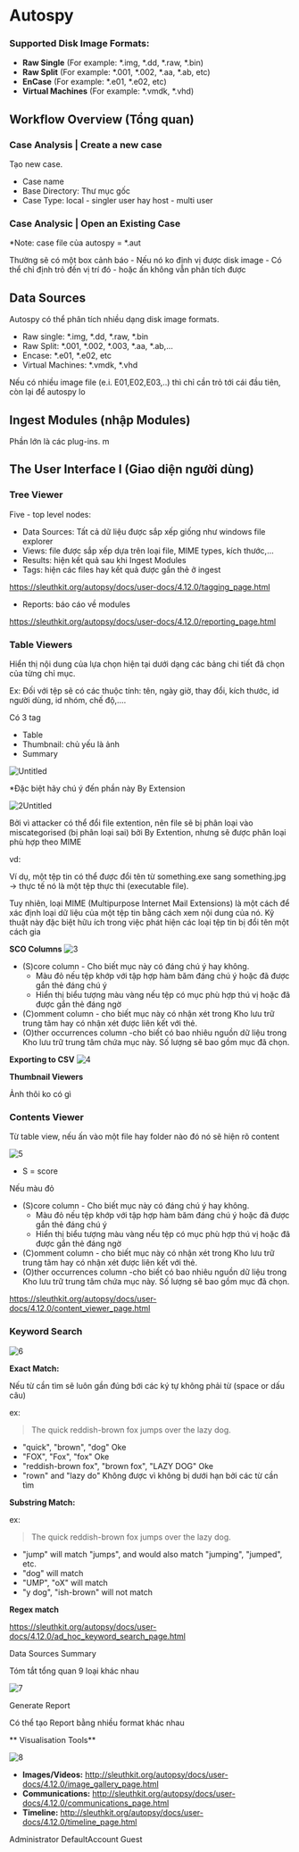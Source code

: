 # Autospy

### Supported Disk Image Formats:

- **Raw Single** (For example: *.img, *.dd, *.raw, *.bin)
- **Raw Split** (For example: *.001, *.002, *.aa, *.ab, etc)
- **EnCase** (For example: *.e01, *.e02, etc)
- **Virtual Machines** (For example: *.vmdk, *.vhd)

## **Workflow Overview (Tổng quan)**

### Case Analysis | Create a new case

Tạo new case. 

- Case name
- Base Directory: Thư mục gốc
- Case Type: local - singler user hay host - multi user

### Case Analysic | Open an Existing Case

*Note: case file của autospy = *.aut

Thường sẽ có một box cảnh báo - Nếu nó ko định vị được disk image - Có thể chỉ định trỏ đến vị trí đó - hoặc ấn không vẫn phân tích được

## Data Sources

Autospy có thể phân tích nhiều dạng disk image formats. 

- Raw single: *.img, *.dd, *.raw, *.bin
- Raw Split: *.001, *.002, *.003, *.aa, *.ab,…
- Encase: *.e01, *.e02, etc
- Virtual Machines: *.vmdk, *.vhd

Nếu có nhiều image file (e.i. E01,E02,E03,..) thì chỉ cần trỏ tới cái đầu tiên, còn lại để autospy lo 

## Ingest Modules (nhập Modules)

Phần lớn là các plug-ins. m

## **The User Interface I (Giao diện người dùng)**

### Tree Viewer

Five - top level nodes:

- Data Sources: Tất cả dữ liệu được sắp xếp giống như windows file explorer
- Views: file được sắp xếp dựa trên loại file, MIME types, kích thước,…
- Results: hiện kết quả sau khi Ingest Modules
- Tags: hiện các files hay kết quả được gắn thẻ ở ingest

https://sleuthkit.org/autopsy/docs/user-docs/4.12.0/tagging_page.html

- Reports: báo cáo về modules

https://sleuthkit.org/autopsy/docs/user-docs/4.12.0/reporting_page.html

### **Table Viewers**

Hiển thị nội dung của lựa chọn hiện tại dưới dạng các bảng chi tiết đã  chọn của từng chỉ mục. 

Ex: Đối với tệp sẽ có các thuộc tính: tên, ngày giờ, thay đổi, kích thước, id người dùng, id nhóm, chế độ,….

Có 3 tag

- Table
- Thumbnail: chủ yếu là ảnh
- Summary


![Untitled](https://github.com/Merisreal/Digital-Forensics-and-Incident-Response/assets/139641711/43f3503b-345a-4133-acc5-cd6c9d65826e)

*Đặc biệt hãy chú ý đến phần này By Extension

![2Untitled](https://github.com/Merisreal/Digital-Forensics-and-Incident-Response/assets/139641711/622c1500-37e2-471d-83b1-39c0262fbcc2)

Bởi vì attacker có thể đổi file extention, nên file sẽ bị phân loại vào miscategorised (bị phân loại sai) bởi By Extention, nhưng sẽ được phân loại phù hợp theo MIME

vd:

Ví dụ, một tệp tin có thể được đổi tên từ something.exe sang something.jpg → thực tế nó là một tệp thực thi (executable file).

Tuy nhiên, loại MIME (Multipurpose Internet Mail Extensions) là một cách để xác định loại dữ liệu của một tệp tin bằng cách xem nội dung của nó. Kỹ thuật này đặc biệt hữu ích trong việc phát hiện các loại tệp tin bị đổi tên một cách gia

**SCO Columns**
![3](https://github.com/Merisreal/Digital-Forensics-and-Incident-Response/assets/139641711/baffe11f-6ec0-45b2-b132-f55961044acf)


- (S)core column - Cho biết mục này có đáng chú ý hay không.
    - Màu đỏ  nếu tệp khớp với tập hợp hàm băm đáng chú ý hoặc đã được gắn thẻ đáng chú ý
    - Hiển thị biểu tượng màu vàng nếu tệp có mục phù hợp thú vị hoặc đã được gắn thẻ đáng ngờ
- (C)omment column - cho biết mục này có nhận xét trong Kho lưu trữ trung tâm hay có nhận xét được liên kết với thẻ.
- (O)ther occurrences column -cho biết có bao nhiêu nguồn dữ liệu trong Kho lưu trữ trung tâm chứa mục này. Số lượng sẽ bao gồm mục đã chọn.

**Exporting to CSV**
![4](https://github.com/Merisreal/Digital-Forensics-and-Incident-Response/assets/139641711/978f3035-5c8e-47fe-b7f7-5de6c33e02b4)


**Thumbnail Viewers**

Ảnh thôi ko có gì

### **Contents Viewer**

Từ table view, nếu ấn vào một file hay folder nào đó nó sẽ hiện rõ content 

![5](https://github.com/Merisreal/Digital-Forensics-and-Incident-Response/assets/139641711/6aedbe11-36e9-402b-bd32-cb1a8f4ea094)

- S = score

Nếu màu đỏ

- (S)core column - Cho biết mục này có đáng chú ý hay không.
    - Màu đỏ  nếu tệp khớp với tập hợp hàm băm đáng chú ý hoặc đã được gắn thẻ đáng chú ý
    - Hiển thị biểu tượng màu vàng nếu tệp có mục phù hợp thú vị hoặc đã được gắn thẻ đáng ngờ
- (C)omment column - cho biết mục này có nhận xét trong Kho lưu trữ trung tâm hay có nhận xét được liên kết với thẻ.
- (O)ther occurrences column -cho biết có bao nhiêu nguồn dữ liệu trong Kho lưu trữ trung tâm chứa mục này. Số lượng sẽ bao gồm mục đã chọn.

https://sleuthkit.org/autopsy/docs/user-docs/4.12.0/content_viewer_page.html

### **Keyword Search**

![6](https://github.com/Merisreal/Digital-Forensics-and-Incident-Response/assets/139641711/03c0b257-2d19-47d1-ae5b-e997c109567c)

**Exact Match:** 

Nếu từ cần tìm sẽ luôn gần đúng bới các ký tự không phải từ (space or dấu câu)

ex:

> The quick reddish-brown fox jumps over the lazy dog.
> 
- "quick", "brown", "dog" Oke
- "FOX", "Fox", "fox" Oke
- "reddish-brown fox", "brown fox", "LAZY DOG" Oke
- "rown" and "lazy do" Không được vì không bị dưới hạn bởi các từ cần tìm

**Substring Match:**

ex:

> The quick reddish-brown fox jumps over the lazy dog.
> 
- "jump" will match "jumps", and would also match "jumping", "jumped", etc.
- "dog" will match
- "UMP", "oX" will match
- "y dog", "ish-brown" will not match

**Regex match**

https://sleuthkit.org/autopsy/docs/user-docs/4.12.0/ad_hoc_keyword_search_page.html

Data Sources Summary

Tóm tắt tổng quan 9 loại khác nhau

![7](https://github.com/Merisreal/Digital-Forensics-and-Incident-Response/assets/139641711/f8ab0703-7e2c-4280-96f3-5a8cc9a61cec)

Generate Report

Có thể tạo Report bằng nhiều format khác nhau

**
Visualisation Tools**

![8](https://github.com/Merisreal/Digital-Forensics-and-Incident-Response/assets/139641711/4776644f-a304-456d-9193-db14c4e93b4b)

- **Images/Videos:** http://sleuthkit.org/autopsy/docs/user-docs/4.12.0/image_gallery_page.html
- **Communications:** http://sleuthkit.org/autopsy/docs/user-docs/4.12.0/communications_page.html
- **Timeline:** http://sleuthkit.org/autopsy/docs/user-docs/4.12.0/timeline_page.html

Administrator	DefaultAccount	Guest

